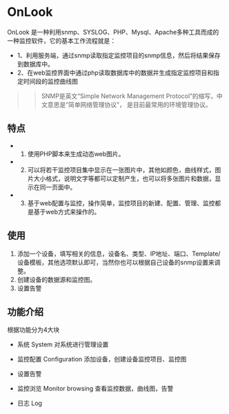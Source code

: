 # OnLook

OnLook 是一种利用snmp、SYSLOG、PHP、Mysql、Apache多种工具而成的一种监控软件，它的基本工作流程就是：

* 1、利用服务端，通过snmp读取指定监控项目的snmp信息，然后将结果保存到数据库中。
* 2、在web监控界面中通过php读取数据库中的数据并生成指定监控项目和指定时间段的监控曲线图

>> SNMP是英文“Simple Network Management Protocol”的缩写，中文意思是“简单网络管理协议”， 是目前最常用的环境管理协议。

## 特点

* 1. 使用PHP脚本来生成动态web图片。
* 2. 可以将若干监控项目集中显示在一张图片中，其他如颜色，曲线样式，图片大小格式，说明文字等都可以定制产生，也可以将多张图片和数据，显示在同一页面中。
* 3. 基于web配置与监控，操作简单，监控项目的新建、配置、管理、监控都是基于web方式来操作的。

## 使用

1. 添加一个设备，填写相关的信息，设备名、类型、IP地址、端口、Template/设备模板，其他选项默认即可，当然你也可以根据自己设备的snmp设置来调整。
2. 创建设备的数据源和监控图。
3. 设置告警

## 功能介绍

根据功能分为4大块

* 系统 System 
对系统进行管理设置

* 监控配置 Configuration 
添加设备，创建设备监控项目、监控图

* 设置告警

* 监控浏览 Monitor browsing
查看监控数据，曲线图，告警

* 日志 Log

